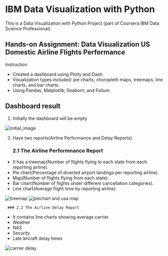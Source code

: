 # IBM Data Visualization with Python
This is a Data Visualization with Python Project (part of Coursera IBM Data Science Professional).

## Hands-on Assignment: Data Visualization US Domestic Airline Flights Performance

Instruction
- Created a dashboard using Plotly and Dash.
- Visualization types included: pie charts, choropleth maps, treemaps, line charts, and bar charts.
- Using Pandas, Matplotlib, Seaborn, and Folium.


## Dashboard result

  1. Initially the dashboard will be empty

![initial_image](https://github.com/MyTarn/IBM_Data_Visualization_with_Python/blob/master/Dashboard-1.png)


  2. Have two reports(Airline Performance and Delay Reports).

     ### 2.1 The Airline Performnance Report

- It has a treemap(Number of flights flying to each state from each reporting airline).
- Pie chart(Percentage of diverted airport landings per reporting airline).
- Map(Number of flights flying from each state).
- Bar chart(Number of flights under different cancellation categories).
- Line chart(Average flight time by reporting airline)

![treemap](https://github.com/MyTarn/IBM_Data_Visualization_with_Python/blob/master/Dashboard-2.png)
![piechart and usa map](https://github.com/MyTarn/IBM_Data_Visualization_with_Python/blob/master/Dashboard-4.png)

     ### 2.2 The Airline Delay Report

- It contains line charts showing average carrier.
- Weather
- NAS
- Security
- Late aircraft delay times

![carrier delay](https://github.com/MyTarn/IBM_Data_Visualization_with_Python/blob/master/Dashboard-6.png)
